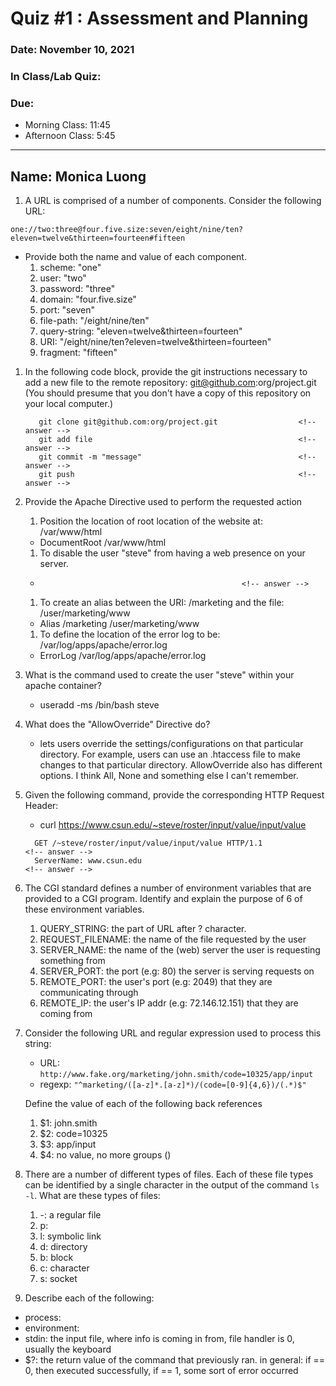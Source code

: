 # Quiz #1 : Assessment and Planning 

### Date: November 10, 2021
### In Class/Lab Quiz:
### Due:
* Morning Class:  11:45
* Afternoon Class: 5:45


---
## Name: Monica Luong                                 <!-- answer -->


1. A URL is comprised of a number of components.  Consider the following URL:

  ``one://two:three@four.five.size:seven/eight/nine/ten?eleven=twelve&thirteen=fourteen#fifteen``

  * Provide both the name and value of each component.
    1. scheme: "one"                                    <!-- answer -->
    1. user: "two"                                      <!-- answer -->
    1. password: "three"                                <!-- answer -->
    1. domain: "four.five.size"                         <!-- answer -->
    1. port: "seven"                                    <!-- answer -->
    1. file-path: "/eight/nine/ten"                     <!-- answer -->
    1. query-string: "eleven=twelve&thirteen=fourteen"  <!-- answer -->
    1. URI: "/eight/nine/ten?eleven=twelve&thirteen=fourteen" <!-- answer -->
    1. fragment: "fifteen"                              <!-- answer -->
    <!-- Add more lines as needed -->

1. In the following code block, provide the git instructions necessary to add a new file to the remote repository: git@github.com:org/project.git (You should presume that you don't have a copy of this repository on your local computer.)
   ```
      git clone git@github.com:org/project.git                  <!-- answer -->
      git add file                                              <!-- answer -->
      git commit -m "message"                                   <!-- answer -->
      git push                                                  <!-- answer -->
   ```
   <!-- You many add any number of lines in the above code block that you need. -->

1. Provide the Apache Directive used to perform the requested action
   1. Position the location of root location of the website at:  /var/www/html
     * DocumentRoot /var/www/html                                                 <!-- answer -->
   1. To disable the user "steve" from having a web presence on your server.
     *                                                  <!-- answer -->
   1. To create an alias between the URI: /marketing and the file: /user/marketing/www
     * Alias /marketing /user/marketing/www                                        <!-- answer -->
   1. To define the location of the error log to be: /var/log/apps/apache/error.log
     * ErrorLog /var/log/apps/apache/error.log                                     <!-- answer -->


1. What is the command used to create the user "steve" within your apache container?
    * useradd -ms /bin/bash steve                                                 <!-- answer -->


1. What does the "AllowOverride" Directive do?
    * lets users override the settings/configurations on that particular directory. For example, users can use an .htaccess file to make changes to that particular directory. AllowOverride also has different options. I think All, None and something else I can't remember.            <!-- answer -->


1. Given the following command, provide the corresponding HTTP Request Header:
    * curl  https://www.csun.edu/~steve/roster/input/value/input/value
    ```
      GET /~steve/roster/input/value/input/value HTTP/1.1                     <!-- answer -->
      ServerName: www.csun.edu                                                <!-- answer -->
    ```                                                      
    <!-- You many add any number of lines in the above code block that you need. -->

1. The CGI standard defines a number of environment variables that are provided to a CGI program.  Identify and explain the purpose of 6 of these environment variables.
   1. QUERY_STRING:  the part of URL after ? character.             <!-- answer -->
   1. REQUEST_FILENAME: the name of the file requested by the user     <!-- answer -->
   1. SERVER_NAME: the name of the (web) server the user is requesting something from      <!-- answer -->
   1. SERVER_PORT: the port (e.g: 80) the server is serving requests on                     <!-- answer -->
   1. REMOTE_PORT: the user's port (e.g: 2049) that they are communicating through         <!-- answer -->
   1. REMOTE_IP: the user's IP addr (e.g: 72.146.12.151) that they are coming from                 <!-- answer -->


 1. Consider the following URL and regular expression used to process this string:
    * URL:   ``http://www.fake.org/marketing/john.smith/code=10325/app/input``
    * regexp: ``"^marketing/([a-z]*.[a-z]*)/(code=[0-9]{4,6})/(.*)$"``

    Define the value of each of the following back references
    1. $1: john.smith                                                <!-- answer -->
    1. $2: code=10325                                                <!-- answer -->
    1. $3: app/input                                                 <!-- answer -->
    1. $4: no value, no more groups ()                               <!-- answer -->

1. There are a number of different types of files.  Each of these file types can be identified by a single character in the output of the command ``ls -l``.  What are these types of files:
   1. -: a regular file
   1. p:                                                          <!-- answer -->
   1. l: symbolic link                                            <!-- answer -->
   1. d: directory                                                <!-- answer -->
   1. b: block                                                    <!-- answer -->
   1. c: character                                                <!-- answer -->
   1. s: socket                                                   <!-- answer -->

1. Describe each of the following:
  - process:                                                      <!-- answer -->
  - environment:                                                  <!-- answer -->
  - stdin: the input file, where info is coming in from, file handler is 0, usually the keyboard                                                      <!-- answer -->
  - $?: the return value of the command that previously ran. in general: if == 0, then executed successfully, if == 1, some sort of error occurred                                                          <!-- answer -->
 
